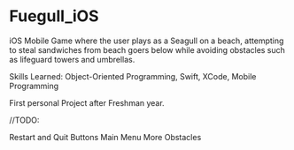 # Fuegull_iOS

iOS Mobile Game where the user plays as a Seagull on a beach, attempting to steal sandwiches from beach goers below while avoiding obstacles such as lifeguard towers and umbrellas.

Skills Learned: Object-Oriented Programming, Swift, XCode, Mobile Programming

First personal Project after Freshman year.

//TODO:

Restart and Quit Buttons
Main Menu
More Obstacles



